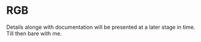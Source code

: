 # RGB
Details alonge with documentation will be presented at a later stage in time. Till then bare with me.
